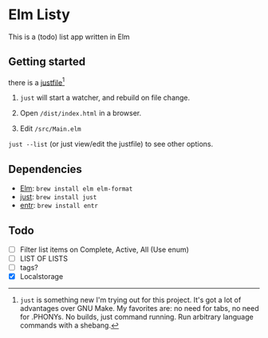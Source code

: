 # Elm Listy

This is a (todo) list app written in Elm

## Getting started

there is a [justfile](https://github.com/casey/just)[^1]

1. `just` will start a watcher, and rebuild on file change.

2. Open `/dist/index.html` in a browser.

3. Edit `/src/Main.elm`

`just --list` (or just view/edit the justfile) to see other options.

[^1]: `just` is something new I'm trying out for this project. It's got a lot of advantages over GNU Make. My favorites are: no need for tabs, no need for .PHONYs. No builds, just command running. Run arbitrary language commands with a shebang.

## Dependencies

- [Elm](https://guide.elm-lang.org/install/elm.html): `brew install elm elm-format`
- [just](https://github.com/casey/just): `brew install just`
- [entr](https://eradman.com/entrproject/): `brew install entr`

## Todo

- [ ] Filter list items on Complete, Active, All (Use enum)
- [ ] LIST OF LISTS
- [ ] tags?
- [x] Localstorage
